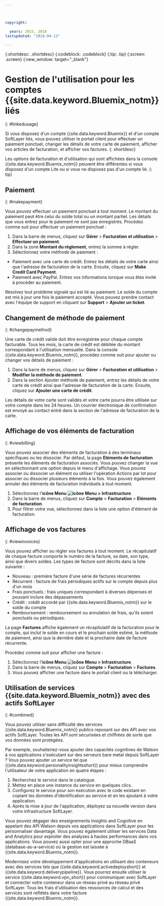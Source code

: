 ```yaml
---



copyright:

  years: 2015, 2018
lastupdated: "2018-04-12"

---
```


{:shortdesc: .shortdesc}
{:codeblock: .codeblock}
{:tip: .tip}
{:screen: .screen}
{:new_window: target="_blank"}

# Gestion de l'utilisation pour les comptes {{site.data.keyword.Bluemix_notm}} liés
{: #linkedusage}

Si vous disposez d'un compte {{site.data.keyword.Bluemix}} et d'un compte SoftLayer liés, vous pouvez utiliser le portail client pour effectuer un paiement ponctuel, changer les détails de votre carte de paiement, afficher vos articles de facturation, et afficher vos factures.
{: shortdesc}

Les options de facturation et d'utilisation qui sont affichées dans la console {{site.data.keyword.Bluemix_notm}} peuvent être différentes si vous disposez d'un compte Lite ou si vous ne disposez pas d'un compte lié.
{: tip}

## Paiement
{: #makepayment}

Vous pouvez effectuer un paiement ponctuel à tout moment. Le montant du paiement peut être celui du solde total ou un montant partiel. Les détails que vous entrez pour le paiement ne sont pas enregistrés. Procédez comme suit pour effectuer un paiement ponctuel :

1. Dans la barre de menus, cliquez sur **Gérer** > **Facturation et utilisation** > **Effectuer un paiement**.  
2. Dans la zone **Montant du règlement**, entrez la somme à régler.
3. Sélectionnez votre méthode de paiement :
 * Paiement avec une carte de crédit. Entrez les détails de votre carte ainsi que l'adresse de facturation de la carte. Ensuite, cliquez sur **Make Credit Card Payment**.
 * Paiement avec PayPal. Entrez vos informations lorsque vous êtes invité à procéder au paiement.

Résolvez tout problème signalé qui est lié au paiement. Le solde du compte est mis à jour une fois le paiement accepté. Vous pouvez prendre contact avec l'équipe de support en cliquant sur **Support** > **Ajouter un ticket**.

## Changement de méthode de paiement
{: #changepaymethod}

Une carte de crédit valide doit être enregistrée pour chaque compte facturable. Tous les mois, la carte de crédit est débitée du montant correspondant à l'utilisation mensuelle. Dans la console {{site.data.keyword.Bluemix_notm}}, procédez comme suit pour ajouter ou changer vos détails de paiement :

1. Dans la barre de menus, cliquez sur **Gérer** > **Facturation et utilisation** > **Modifier la méthode de paiement**.  
2. Dans la section Ajouter méthode de paiement, entrez les détails de votre carte de crédit ainsi que l'adresse de facturation de la carte. Ensuite, cliquez sur **Ajouter une carte de crédit**.

Les détails de votre carte sont validés et votre carte pourra être utilisée sur votre compte dans les 24 heures. Un courrier électronique de confirmation est
envoyé au contact entré dans la section de l'adresse de facturation de la carte.

## Affichage de vos éléments de facturation
{: #viewbilling}

Vous pouvez associer des éléments de facturation à des terminaux spécifiques ou les dissocier. Par défaut, la page **Eléments de facturation** présente les éléments de facturation associés. Vous pouvez changer la vue en sélectionnant une option depuis le menu d'affichage. Vous pouvez associer ou dissocier un élément ou utiliser l'opération Actions par lot pour associer ou dissocier plusieurs éléments à la fois. Vous pouvez également annuler des éléments de facturation individuels à tout moment.  

1. Sélectionnez l'**icône Menu ![icône Menu](../icons/icon_hamburger.svg) > Infrastructure**.  
2. Dans la barre de menus, cliquez sur **Compte** > **Facturation** > **Eléments de facturation**.
3. Pour filtrer votre vue, sélectionnez dans la liste une option d'élément de facturation.

## Affichage de vos factures
{: #viewinvoices}

Vous pouvez afficher ou régler vos factures à tout moment. Le récapitulatif de chaque facture comporte le numéro de la facture, sa date, son type, ainsi que divers soldes. Les types de facture sont décrits dans la liste suivante :

 *  Nouveau : première facture d'une série de factures récurrentes
 *  Récurrent : facture de frais périodiques actifs sur le compte depuis plus d'un mois
 *  Frais ponctuels : frais uniques correspondant à diverses dépenses et pouvant inclure des dépassements
 *  Crédit : crédit accordé par {{site.data.keyword.Bluemix_notm}} sur le solde du compte
 *  Remboursement : remboursement ou annulation de frais, qu'ils soient ponctuels ou périodiques.

La page **Factures** affiche également un récapitulatif de la facturation pour le compte, qui inclut le solde en cours et le prochain solde estimé, la méthode de paiement, ainsi que la dernière date et la prochaine date de facture récurrente. 

Procédez comme suit pour afficher une facture :

1. Sélectionnez l'**icône Menu ![icône Menu](../icons/icon_hamburger.svg) > Infrastructure**.  
2. Dans la barre de menus, cliquez sur **Compte** > **Facturation** > **Factures**.
3. Vous pouvez afficher une facture dans le portail client ou la télécharger.

## Utilisation de services {{site.data.keyword.Bluemix_notm}} avec des actifs SoftLayer
{: #combined}

Vous pouvez utiliser sans difficulté des services {{site.data.keyword.Bluemix_notm}} publics reposant sur des API avec vos actifs SoftLayer. Toutes les API sont sécurisées et chiffrées de sorte que vos données sont protégées.

Par exemple, souhaiteriez-vous ajouter des capacités cognitives de Watson à vos applications s'exécutant sur des serveurs bare metal depuis SoftLayer ? Vous pouvez ajouter un service tel que {{site.data.keyword.personalityinsightsshort}} pour mieux comprendre l'utilisateur de votre application en quatre étapes :

1. Recherchez le service dans le catalogue.
2. Mettez en place une instance du service en quelques clics.
3. Configurez le service pour son exécution avec le code existant en copiant les données d'identification au service et en les ajoutant à votre application.
4. Après la mise à jour de l'application, déployez sa nouvelle version dans votre infrastructure SoftLayer.

Vous pouvez dégager des enseignements Insights and Cognitive en appelant des API Watson depuis vos applications dans SoftLayer pour les personnaliser davantage. Vous pouvez également utiliser les services Data and Analytics pour exploiter des analyses à hautes performances dans vos applications. Vous pouvez aussi opter pour une approche DBaaS (database-as-a-service) où la gestion est laissée à {{site.data.keyword.Bluemix_notm}}.

Modernisez votre développement d'applications en utilisant des conteneurs avec des services tels que {{site.data.keyword.activedeployshort}} et {{site.data.keyword.deliverypipeline}}. Vous pourrez ensuite utiliser le service {{site.data.keyword.vpn_short}} pour communiquer avec SoftLayer et connecter votre conteneur dans un réseau privé au réseau privé SoftLayer. Tous les frais d'utilisation des ressources de calcul et des services sont reflétés dans votre facture {{site.data.keyword.Bluemix_notm}}.
